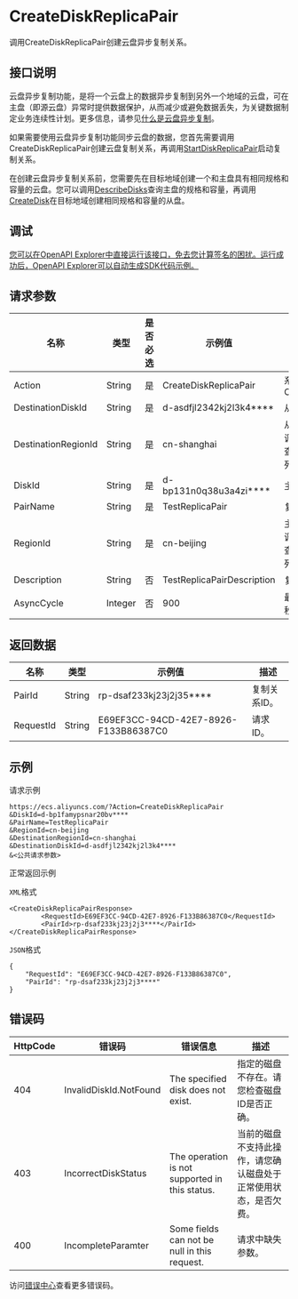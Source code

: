 # CreateDiskReplicaPair

调用CreateDiskReplicaPair创建云盘异步复制关系。

## 接口说明

云盘异步复制功能，是将一个云盘上的数据异步复制到另外一个地域的云盘，可在主盘（即源云盘）异常时提供数据保护，从而减少或避免数据丢失，为关键数据制定业务连续性计划。更多信息，请参见[什么是云盘异步复制](~~208904~~)。

如果需要使用云盘异步复制功能同步云盘的数据，您首先需要调用CreateDiskReplicaPair创建云盘复制关系，再调用[StartDiskReplicaPair](~~209199~~)启动复制关系。

在创建云盘异步复制关系前，您需要先在目标地域创建一个和主盘具有相同规格和容量的云盘。您可以调用[DescribeDisks](~~25514~~)查询主盘的规格和容量，再调用[CreateDisk](~~25513~~)在目标地域创建相同规格和容量的从盘。

## 调试

[您可以在OpenAPI Explorer中直接运行该接口，免去您计算签名的困扰。运行成功后，OpenAPI Explorer可以自动生成SDK代码示例。](https://api.aliyun.com/#product=Ecs&api=CreateDiskReplicaPair&type=RPC&version=2014-05-26)

## 请求参数

|名称|类型|是否必选|示例值|描述|
|--|--|----|---|--|
|Action|String|是|CreateDiskReplicaPair|系统规定参数。取值：CreateDiskReplicaPair |
|DestinationDiskId|String|是|d-asdfjl2342kj2l3k4\*\*\*\*|从盘的云盘ID。 |
|DestinationRegionId|String|是|cn-shanghai|从盘所属地域。您可以调用[DescribeRegions](~~25609~~)查看最新的阿里云地域列表。 |
|DiskId|String|是|d-bp131n0q38u3a4zi\*\*\*\*|主盘的云盘ID。 |
|PairName|String|是|TestReplicaPair|复制关系名称。 |
|RegionId|String|是|cn-beijing|主盘所属地域。您可以调用[DescribeRegions](~~25609~~)查看最新的阿里云地域列表。 |
|Description|String|否|TestReplicaPairDescription|复制关系的描述信息。 |
|AsyncCycle|Integer|否|900|最小同步周期。单位为秒，取值：900。 |

## 返回数据

|名称|类型|示例值|描述|
|--|--|---|--|
|PairId|String|rp-dsaf233kj23j2j35\*\*\*\*|复制关系ID。 |
|RequestId|String|E69EF3CC-94CD-42E7-8926-F133B86387C0|请求ID。 |

## 示例

请求示例

```
https://ecs.aliyuncs.com/?Action=CreateDiskReplicaPair
&DiskId=d-bp1famypsnar20bv****
&PairName=TestReplicaPair
&RegionId=cn-beijing
&DestinationRegionId=cn-shanghai
&DestinationDiskId=d-asdfjl2342kj2l3k4****
&<公共请求参数>
```

正常返回示例

`XML`格式

```
<CreateDiskReplicaPairResponse>
        <RequestId>E69EF3CC-94CD-42E7-8926-F133B86387C0</RequestId>
        <PairId>rp-dsaf233kj23j2j3****</PairId>
</CreateDiskReplicaPairResponse>
```

`JSON`格式

```
{
    "RequestId": "E69EF3CC-94CD-42E7-8926-F133B86387C0",
    "PairId": "rp-dsaf233kj23j2j3****"
}
```

## 错误码

|HttpCode|错误码|错误信息|描述|
|--------|---|----|--|
|404|InvalidDiskId.NotFound|The specified disk does not exist.|指定的磁盘不存在。请您检查磁盘ID是否正确。|
|403|IncorrectDiskStatus|The operation is not supported in this status.|当前的磁盘不支持此操作，请您确认磁盘处于正常使用状态，是否欠费。|
|400|IncompleteParamter|Some fields can not be null in this request.|请求中缺失参数。|

访问[错误中心](https://error-center.alibabacloud.com/status/product/Ecs)查看更多错误码。

